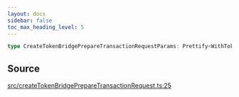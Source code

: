```yaml
---
layout: docs
sidebar: false
toc_max_heading_level: 5
---
```


```ts
type CreateTokenBridgePrepareTransactionRequestParams: Prettify<WithTokenBridgeCreatorAddressOverride<object>>;
```

## Source

[src/createTokenBridgePrepareTransactionRequest.ts:25](https://github.com/OffchainLabs/arbitrum-orbit-sdk/blob/9d5595a042e42f7d6b9af10a84816c98ea30f330/src/createTokenBridgePrepareTransactionRequest.ts#L25)

